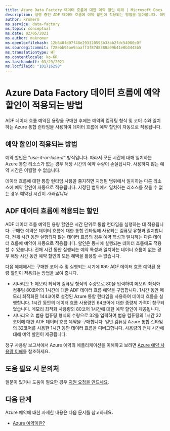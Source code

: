 ```yaml
---
title: Azure Data Factory 데이터 흐름에 대한 예약 할인 이해 | Microsoft Docs
description: 실행 중인 ADF 데이터 흐름에 예약 할인이 적용되는 방법을 알아봅니다. 해당 데이터 흐름에는 시간 단위로 할인이 적용됩니다.
author: kromerm
ms.service: data-factory
ms.topic: conceptual
ms.date: 02/05/2021
ms.author: makromer
ms.openlocfilehash: 12b640fd97f48e293320593b33ab2fdc54980c0f
ms.sourcegitcommit: f28ebb95ae9aaaff3f87d8388a09b41e0b3445b5
ms.translationtype: HT
ms.contentlocale: ko-KR
ms.lasthandoff: 03/29/2021
ms.locfileid: "101716298"
---
```

# <a name="how-a-reservation-discount-is-applied-to-azure-data-factory-data-flows"></a>Azure Data Factory 데이터 흐름에 예약 할인이 적용되는 방법

ADF 데이터 흐름 예약된 용량을 구매한 후에는 예약의 컴퓨팅 형식 및 코어 수와 일치하는 Azure 통합 런타임을 사용하여 데이터 흐름에 예약 할인이 자동으로 적용됩니다.

## <a name="how-reservation-discount-is-applied"></a>예약 할인이 적용되는 방법

예약 할인은 "*use-it-or-lose-it*" 방식입니다. 따라서 모든 시간에 대해 일치하는 Azure 통합 리소스가 없는 경우 해당 시간의 예약 수량이 손실됩니다. 사용하지 않는 예약 시간은 이월할 수 없습니다.

데이터 흐름에 대한 통합 런타임 사용을 중지하면 지정된 범위에서 일치하는 다른 리소스에 예약 할인이 자동으로 적용됩니다. 지정된 범위에서 일치하는 리소스를 찾을 수 없는 경우 예약된 시간이 *사라집니다*.

## <a name="discount-applied-to-adf-data-flows"></a>ADF 데이터 흐름에 적용되는 할인

ADF 데이터 흐름 예약된 용량 할인은 시간 단위로 통합 런타임을 실행하는 데 적용됩니다. 구매한 예약은 데이터 흐름에 대한 통합 런타임에 사용되는 컴퓨팅 유형과 일치합니다. 전체 시간 동안 실행되지 않는 데이터 흐름의 경우 예약 특성과 일치하는 다른 데이터 흐름에 예약이 자동으로 적용됩니다. 할인은 동시에 실행되는 데이터 흐름에도 적용할 수 있습니다. 전체 시간 동안 실행되는 예약 특성과 일치하는 데이터 흐름이 없는 경우 해당 시간 동안 예약 할인의 모든 혜택을 활용할 수 없습니다.

다음 예제에서는 구매한 코어 수 및 실행되는 시기에 따라 ADF 데이터 흐름 예약된 용량 할인이 적용되는 방법을 보여 줍니다.

- 시나리오 1: 메모리 최적화 컴퓨팅 형식의 수량으로 80을 입력하여 메모리 최적화 컴퓨팅 80코어의 1시간에 대한 ADF 데이터 흐름 예약을 구입합니다. 1시간 동안 메모리 최적화된 144코어로 설정된 Azure 통합 런타임을 사용하여 데이터 흐름을 실행합니다. 1시간 동안의 데이터 흐름 사용량인 64코어에 대한 종량제 가격이 청구되었습니다. 메모리 최적화 사용량의 80코어 1시간에 대한 예약 할인이 제공됩니다.
- 시나리오 2: 범용 컴퓨팅 형식의 수량으로 32를 입력하여 범용 컴퓨팅의 1시간 32코어에 대한 ADF 데이터 흐름 예약을 구매합니다. 일반 컴퓨팅 Azure 통합 런타임의 32코어를 사용한 1시간 동안 데이터 흐름을 디버그합니다. 사용량의 전체 시간에 대해 예약 할인이 제공됩니다.

청구 사용량 보고서에서 Azure 예약의 애플리케이션을 이해하고 보려면 [Azure 예약 사용량 이해](../cost-management-billing/reservations/understand-reserved-instance-usage-ea.md)를 참조하세요.

## <a name="need-help-contact-us"></a>도움 필요 시 문의처

질문이 있거나 도움이 필요한 경우 [지원 요청을 만드세요](https://go.microsoft.com/fwlink/?linkid=2083458).

## <a name="next-steps"></a>다음 단계

Azure 예약에 대한 자세한 내용은 다음 문서를 참고하세요.

- [Azure 예약이란?](../cost-management-billing/reservations/save-compute-costs-reservations.md)